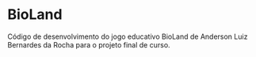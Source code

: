 # BioLand
Código de desenvolvimento do jogo educativo BioLand de Anderson Luiz Bernardes da Rocha para o projeto final de curso.

